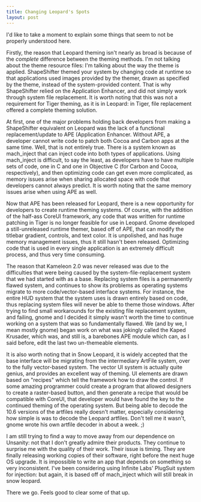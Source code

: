 ```yaml
---
title: Changing Leopard's Spots
layout: post
---
```


I'd like to take a moment to explain some things that seem to not be properly understood here.  

Firstly, the reason that Leopard theming isn't nearly as broad is because of the *complete* difference between the theming methods. I'm not talking about the theme resource files:  I'm talking about the way the theme is applied. ShapeShifter themed your system by changing code at runtime so that applications used images provided by the themer, drawn as specified by the theme, instead of the system-provided content. That is why ShapeShifter relied on the Application Enhancer, and did not simply work through system file replacement. It is worth noting that this was not a requirement for Tiger theming, as it is in Leopard:  in Tiger, file replacement offered a complete theming solution.  

At first, one of the major problems holding back developers from making a ShapeShifter equivalent on Leopard was the lack of a functional replacement/update to APE (Application Enhancer. Without APE, a developer cannot write code to patch both Cocoa and Carbon apps at the same time. Well, that is not entirely true. There is a system known as mach\_inject that can inject code into both types of applications. Using mach_inject is difficult, to say the least, as developers have to have multiple sets of code, one in C and one in Objective C (for Carbon and Cocoa, respectively), and then optimizing code can get even more complicated, as memory issues arise when sharing allocated space with code that developers cannot always predict. It is worth noting that the same memory issues arise when using APE as well.  

Now that APE has been released for Leopard, there is a new opportunity for developers to create runtime theming systems. Of course, with the addition of the half-ass CoreUI framework, any code that was written for runtime patching in Tiger is no longer feasible for use in Leopard. Gnome developed a still-unreleased runtime themer, based off of APE, that can modify the titlebar gradient, controls, and text color. It is unpolished, and has huge memory management issues, thus it still hasn't been released. Optimizing code that is used in every single application is an extremely difficult process, and thus very time consuming.  

The reason that Kameleon 2.0 was never released was due to the difficulties that were being caused by the system-file-replacement system that we had started with as a base. Replacing system files is a permanently flawed system, and continues to show its problems as operating systems migrate to more code/vector-based interface systems. For instance, the entire HUD system that the system uses is drawn entirely based on code, thus replacing system files will never be able to theme those windows. After trying to find small workarounds for the existing file replacement system, and failing, gnome and I decided it simply wasn't worth the time to continue working on a system that was so fundamentally flawed. We (and by we, I mean mostly gnome) began work on what was jokingly called the Kaped Krusader, which was, and still is, a barebones APE module which can, as I said before, edit the last two un-themeable elements.  

It is also worth noting that in Snow Leopard, it is widely accepted that the base interface will be migrating from the intermediary ArtFile system, over to the fully vector-based system. The vector UI system is actually quite genius, and provides an excellent way of theming. UI elements are drawn based on "recipes" which tell the framework how to draw the control. If some amazing programmer could create a program that allowed designers to create a raster-based button, and then generate a recipe that would be compatible with CoreUI, that developer would have found the key to the continued theming of the operating system. But being able to decode the 10.6 versions of the artfiles really doesn't matter, especially considering how simple is was to decode the Leopard artfiles. Don't tell me it wasn't, gnome wrote his own artfile decoder in about a week. ;)  

I am still trying to find a way to move away from our dependence on Unsanity:  not that I don't greatly admire their products. They continue to surprise me with the quality of their work. Their issue is timing. They are finally releasing working copies of their software, right before the next huge OS upgrade. It is impossible to write an app that depends on something so very inconsistent. I've been considering using Infinite Labs' PlugSuit system for injection:  but again, it is based off of mach\_inject which will still break in snow leopard.  

There we go. Feels good to clear some of that up.  